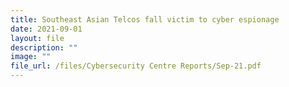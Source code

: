 ```yaml
---
title: Southeast Asian Telcos fall victim to cyber espionage
date: 2021-09-01
layout: file
description: ""
image: ""
file_url: /files/Cybersecurity Centre Reports/Sep-21.pdf
---
```

